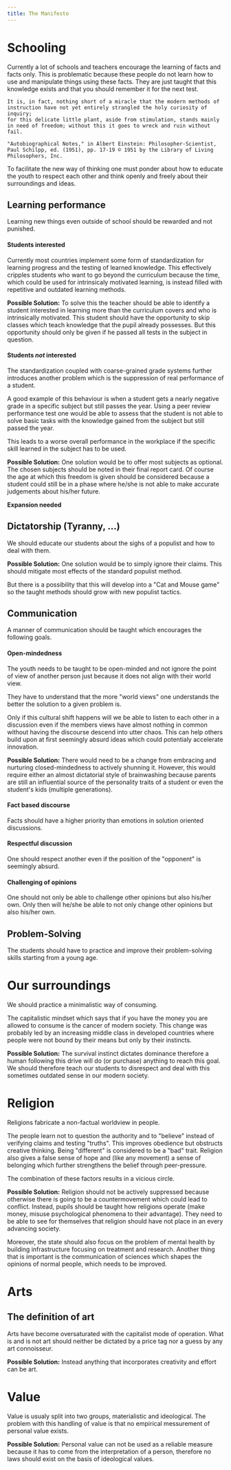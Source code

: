 ```yaml
---
title: The Manifesto
---
```

# Schooling
Currently a lot of schools and teachers encourage the learning of facts and facts only. This is problematic because these people
do not learn how to use and manipulate things using these facts. They are just taught that this knowledge exists and that you should remember it
for the next test.

```
It is, in fact, nothing short of a miracle that the modern methods of instruction have not yet entirely strangled the holy curiosity of inquiry;
for this delicate little plant, aside from stimulation, stands mainly in need of freedom; without this it goes to wreck and ruin without fail.

"Autobiographical Notes," in Albert Einstein: Philosopher-Scientist, Paul Schilpp, ed. (1951), pp. 17-19 © 1951 by the Library of Living Philosophers, Inc. 
```

To facilitate the new way of thinking one must ponder about how to educate the youth to respect each other and think openly and
freely about their surroundings and ideas.

## Learning performance
Learning new things even outside of school should be rewarded and not punished.

#### Students interested
Currently most countries implement some form of standardization for learning progress and the testing of learned knowledge.
This effectively cripples students who want to go beyond the curriculum because the time, which could be used for intrinsicaly motivated learning,
is instead filled with repetitive and outdated learning methods.

__Possible Solution:__
To solve this the teacher should be able to identify a student interested in learning more than the curriculum covers and who is intrinsically motivated.
This student should have the opportunity to skip classes which teach knowledge that the pupil already possesses. But this opportunity should only be given
if he passed all tests in the subject in question.

#### Students *not* interested
The standardization coupled with coarse-grained grade systems further introduces another problem which is the suppression of real performance of a student.

A good example of this behaviour is when a student gets a nearly negative grade in a specific subject but still passes the year. Using
a peer review performance test one would be able to assess that the student is not able to solve basic tasks with the knowledge gained
from the subject but still passed the year.

This leads to a worse overall performance in the workplace if the specific skill learned in the subject has to be used.

__Possible Solution:__
One solution would be to offer most subjects as optional. The chosen subjects should be noted in their final report card. Of course
the age at which this freedom is given should be considered because a student could still be in a phase where he/she is not able to make
accurate judgements about his/her future.

__Expansion needed__

## Dictatorship (Tyranny, ...)
We should educate our students about the sighs of a populist and how to deal with them.

__Possible Solution:__
One solution would be to simply ignore their claims. This should mitigate most effects of the standard populist method.

But there is a possibility that this will develop into a "Cat and Mouse game" so the taught methods
should grow with new populist tactics.

## Communication
A manner of communication should be taught which encourages the following goals.

#### Open-mindedness
The youth needs to be taught to be open-minded and not ignore the point of view of another person just because it does not align with their world view.

They have to understand that the more "world views" one understands the better the solution to a given problem is.

Only if this cultural shift happens will we be able to listen to each other in a discussion even if the members views have almost nothing in common without
having the discourse descend into utter chaos. This can help others build upon at first seemingly absurd ideas which could potentialy accelerate innovation.

__Possible Solution:__
There would need to be a change from embracing and nurturing closed-mindedness to actively shunning it.
However, this would require either an almost dictatorial style of brainwashing because parents are still an influential source of the
personality traits of a student or even the student's kids (multiple generations).

#### Fact based discourse
Facts should have a higher priority than emotions in solution oriented discussions.

#### Respectful discussion
One should respect another even if the position of the "opponent" is seemingly absurd.

#### Challenging of opinions
One should not only be able to challenge other opinions but also his/her own. Only then will he/she be able to not only change other
opinions but also his/her own.

## Problem-Solving
The students should have to practice and improve their problem-solving skills starting from a young age.


# Our surroundings
We should practice a minimalistic way of consuming.

The capitalistic mindset which says that if you have the money you are allowed to consume is the cancer of modern society.
This change was probably led by an increasing middle class in developed countries where people were not bound by their means but only
by their instincts.

__Possible Solution:__
The survival instinct dictates dominance therefore a human following this drive will do (or purchase) anything to reach this goal.
We should therefore teach our students to disrespect and deal with this sometimes outdated sense in our modern society.


# Religion
Religions fabricate a non-factual worldview in people.

The people learn not to question the authority and to "believe" instead of verifying claims and testing "truths".
This improves obedience but obstructs creative thinking. Being "different" is considered to be a "bad" trait.
Religion also gives a false sense of hope and (like any movement) a sense of belonging which further strengthens the belief through peer-pressure.

The combination of these factors results in a vicious circle.

__Possible Solution:__
Religion should not be actively suppressed because otherwise there is going to be a countermovement which could lead to conflict.
Instead, pupils should be taught how religions operate (make money, misuse psychological phenomena to their advantage). They need to be able to see
for themselves that religion should have not place in an every advancing society.

Moreover, the state should also focus on the problem of mental health by building infrastructure focusing on treatment and research.
Another thing that is important is the communication of sciences which shapes the opinions of normal people, which needs to be improved.


# Arts
## The definition of art
Arts have become oversaturated with the capitalist mode of operation.
What is and is not art should neither be dictated by a price tag nor a guess by any art connoisseur.

__Possible Solution:__
Instead anything that incorporates creativity and effort can be art.


# Value
Value is usualy split into two groups, materialistic and ideological. The problem with this handling of value is that
no empirical messurement of personal value exists.

__Possible Solution:__
Personal value can not be used as a reliable measure because it has to come from the interpretation of a person, therefore no laws should exist on the basis of ideological values.
